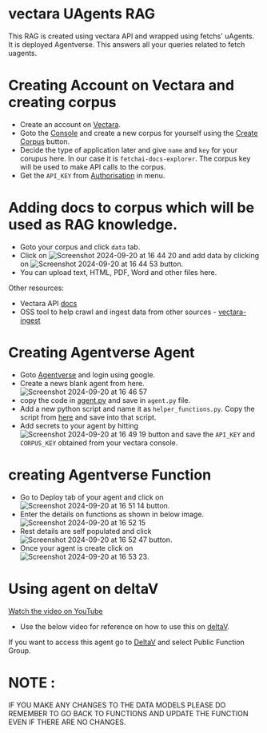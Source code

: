 # vectara UAgents RAG
This RAG is created using vectara API and wrapped using fetchs' uAgents. It is deployed Agentverse. This answers all your queries related to fetch uagents.

# Creating Account on Vectara and creating corpus
  - Create an account on [Vectara](https://console.vectara.com/signup/?utm_source=hackathon&utm_medium=guide&utm_term=DevRel&utm_content=hacker-guide&utm_campaign=hackathon-guide-DevRel-hacker-guide).
  - Goto the [Console](https://console.vectara.com/console/corpora) and create a new corpus for yourself using the [Create Corpus](https://github.com/user-attachments/assets/4c4317c6-e324-4389-8b96-8dc984dc2f86) button.
  - Decide the type of application later and give `name` and `key` for your corupus here. In our case it is `fetchai-docs-explorer`. The corpus key will be used to make API calls to the corpus.
  - Get the `API_KEY` from [Authorisation](https://console.vectara.com/console/apiAccess/personalApiKey) in menu.

# Adding docs to corpus which will be used as RAG knowledge.
  - Goto your corpus and click `data` tab.
  - Click on ![Screenshot 2024-09-20 at 16 44 20](https://github.com/user-attachments/assets/2b91d888-048d-45af-83a8-c8127af861e4) and add data by clicking on ![Screenshot 2024-09-20 at 16 44 53](https://github.com/user-attachments/assets/4c3a8330-698a-4122-9eb0-77a5f26592a7) button.
  - You can upload text, HTML, PDF, Word and other files here.

Other resources:
* Vectara API [docs](docs.vectara.com)
* OSS tool to help crawl and ingest data from other sources - [vectara-ingest](https://github.com/vectara/vectara-ingest)

# Creating Agentverse Agent
  - Goto [Agentverse](https://agentverse.ai/) and login using google.
  - Create a news blank agent from here.![Screenshot 2024-09-20 at 16 46 57](https://github.com/user-attachments/assets/ced62510-2abf-46ce-acad-25e82a7523bb)
  - copy the code in [agent.py](https://github.com/abhifetch/vectaraUAgentsRAG/blob/main/agents.py) and save in `agent.py` file.
  - Add a new python script and name it as `helper_functions.py`. Copy the script from [here](https://github.com/abhifetch/vectaraUAgentsRAG/blob/main/helper_functions.py) and save into that script.
  - Add secrets to your agent by hitting ![Screenshot 2024-09-20 at 16 49 19](https://github.com/user-attachments/assets/aff27e9c-d2a6-4554-a8ab-975e35932058) button and save the `API_KEY` and `CORPUS_KEY` obtained from your vectara console.

# creating Agentverse Function
  - Go to Deploy tab of your agent and click on ![Screenshot 2024-09-20 at 16 51 14](https://github.com/user-attachments/assets/a2757803-5e56-4d0d-afa3-24154695cd73) button.
  - Enter the details on functions as shown in below image.
![Screenshot 2024-09-20 at 16 52 15](https://github.com/user-attachments/assets/41ab5dfe-99a4-415f-bc73-2b38304c63b4)
  - Rest details are self populated and click ![Screenshot 2024-09-20 at 16 52 47](https://github.com/user-attachments/assets/6e2e6153-217e-4105-a1a4-7f551d974315) button.
  - Once your agent is create click on ![Screenshot 2024-09-20 at 16 53 23](https://github.com/user-attachments/assets/5fda6cb1-c7e9-47ae-89a2-07bd3d7bdf4d).

# Using agent on deltaV
  [Watch the video on YouTube](https://youtu.be/5IliBuMlhc8)
  - Use the below video for reference on how to use this on [deltaV](https://deltav.agentverse.ai/).

If you want to access this agent go to [DeltaV](https://deltav.agentverse.ai/home) and select Public Function Group.

# NOTE :

IF YOU MAKE ANY CHANGES TO THE DATA MODELS PLEASE DO REMEMBER TO GO BACK TO FUNCTIONS AND UPDATE THE FUNCTION EVEN IF THERE ARE NO CHANGES.






